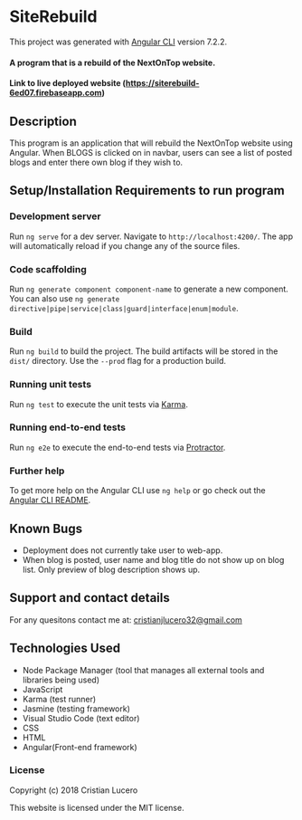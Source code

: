 # SiteRebuild

This project was generated with [Angular CLI](https://github.com/angular/angular-cli) version 7.2.2.

#### A program that is a rebuild of the NextOnTop website.
#### Link to live deployed website (https://siterebuild-6ed07.firebaseapp.com)


## Description
This program is an application that will rebuild the NextOnTop website using Angular. When BLOGS is clicked on in navbar, users can see a list of posted blogs and enter there own blog if they wish to. 


## Setup/Installation Requirements to run program

### Development server

Run `ng serve` for a dev server. Navigate to `http://localhost:4200/`. The app will automatically reload if you change any of the source files.

### Code scaffolding

Run `ng generate component component-name` to generate a new component. You can also use `ng generate directive|pipe|service|class|guard|interface|enum|module`.

### Build

Run `ng build` to build the project. The build artifacts will be stored in the `dist/` directory. Use the `--prod` flag for a production build.

### Running unit tests

Run `ng test` to execute the unit tests via [Karma](https://karma-runner.github.io).

### Running end-to-end tests

Run `ng e2e` to execute the end-to-end tests via [Protractor](http://www.protractortest.org/).

### Further help

To get more help on the Angular CLI use `ng help` or go check out the [Angular CLI README](https://github.com/angular/angular-cli/blob/master/README.md).


## Known Bugs
* Deployment does not currently take user to web-app.
* When blog is posted, user name and blog title do not show up on blog list. Only preview of blog description shows up.

## Support and contact details

For any quesitons contact me at: cristianjlucero32@gmail.com


## Technologies Used

* Node Package Manager (tool that manages all external tools and libraries being used)
* JavaScript
* Karma (test runner)
* Jasmine (testing framework)
* Visual Studio Code (text editor)
* CSS
* HTML
* Angular(Front-end framework)


### License

Copyright (c) 2018 Cristian Lucero

This website is licensed under the MIT license.
